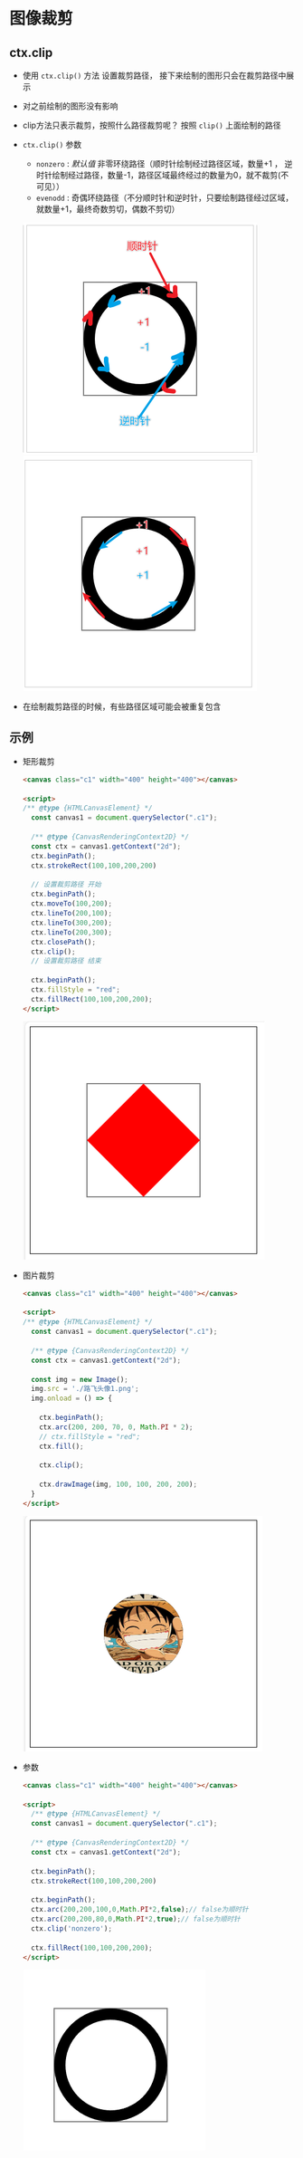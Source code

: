 # 图像裁剪

## ctx.clip

+ 使用 `ctx.clip()` 方法 设置裁剪路径， 接下来绘制的图形只会在裁剪路径中展示
+ 对之前绘制的图形没有影响

+ clip方法只表示裁剪，按照什么路径裁剪呢？ 按照 `clip()` 上面绘制的路径

+ `ctx.clip()` 参数

  + `nonzero` : *默认值* 非零环绕路径（顺时针绘制经过路径区域，数量+1 ， 逆时针绘制经过路径，数量-1，路径区域最终经过的数量为0，就不裁剪(不可见））
  + `evenodd` : 奇偶环绕路径（不分顺时针和逆时针，只要绘制路径经过区域，就数量+1，最终奇数剪切，偶数不剪切）

  ![clip环绕1](../images/clip环绕1.png)
  ![clip环绕2](../images/clip环绕2.png)

+ 在绘制裁剪路径的时候，有些路径区域可能会被重复包含

## 示例

+ 矩形裁剪

  ```html
  <canvas class="c1" width="400" height="400"></canvas>

  <script>
  /** @type {HTMLCanvasElement} */
    const canvas1 = document.querySelector(".c1");

    /** @type {CanvasRenderingContext2D} */
    const ctx = canvas1.getContext("2d");
    ctx.beginPath();
    ctx.strokeRect(100,100,200,200)

    // 设置裁剪路径 开始
    ctx.beginPath();
    ctx.moveTo(100,200);
    ctx.lineTo(200,100);
    ctx.lineTo(300,200);
    ctx.lineTo(200,300);
    ctx.closePath();
    ctx.clip();
    // 设置裁剪路径 结束

    ctx.beginPath();
    ctx.fillStyle = "red";
    ctx.fillRect(100,100,200,200);
  </script>
  ```

  ![clip裁剪](./../images/clip裁剪.png)

+ 图片裁剪

  ```html
  <canvas class="c1" width="400" height="400"></canvas>

  <script>
  /** @type {HTMLCanvasElement} */
    const canvas1 = document.querySelector(".c1");

    /** @type {CanvasRenderingContext2D} */
    const ctx = canvas1.getContext("2d");

    const img = new Image();
    img.src = './路飞头像1.png';
    img.onload = () => {

      ctx.beginPath();
      ctx.arc(200, 200, 70, 0, Math.PI * 2);
      // ctx.fillStyle = "red";
      ctx.fill();

      ctx.clip();

      ctx.drawImage(img, 100, 100, 200, 200);
    }
  </script>
  ```

  ![clip图片裁剪](../images/clip图片裁剪.png)

+ 参数

  ```html
  <canvas class="c1" width="400" height="400"></canvas>

  <script>
    /** @type {HTMLCanvasElement} */
    const canvas1 = document.querySelector(".c1");

    /** @type {CanvasRenderingContext2D} */
    const ctx = canvas1.getContext("2d");

    ctx.beginPath();
    ctx.strokeRect(100,100,200,200)

    ctx.beginPath();
    ctx.arc(200,200,100,0,Math.PI*2,false);// false为顺时针
    ctx.arc(200,200,80,0,Math.PI*2,true);// false为顺时针
    ctx.clip('nonzero');

    ctx.fillRect(100,100,200,200);
  </script>
  ```

  ![clip参数](../images/clip参数.png)
